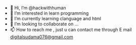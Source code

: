 - 👋 Hi, I’m @hackwithhuman
- 👀 I’m interested in learn programming
- 🌱 I’m currently learning clanguage and html
- 💞️ I’m looking to collaborate on ...
- 📫 How to reach me , just u can contact me through E mail digitalsudama076@gmail.com

<!---
hackwithhuman/hackwithhuman is a ✨ special ✨ repository because its `README.md` (this file) appears on your GitHub profile.
You can click the Preview link to take a look at your changes.
--->
